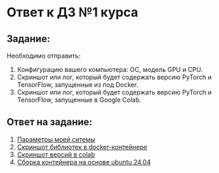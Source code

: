 # Ответ к ДЗ №1 курса

## Задание:
Необходимо отправить:
1) Конфигурацию вашего компьютера: ОС, модель GPU и CPU.
2) Скриншот или лог, который будет содержать версию PyTorch и TensorFlow, запущенные из под Docker.
3) Скриншот или лог, который будет содержать версию PyTorch и TensorFlow, запущенные в Google Colab.

## Ответ на задание:
1) [Параметры моей ситемы](https://github.com/Che3108/otus_cv_adv/blob/main/lesson_1/info_OS_CPU_GPU.png)
2) [Скриншот библиотек в docker-контейнере](https://github.com/Che3108/otus_cv_adv/blob/main/lesson_1/torch_tf_in_docker.png)
3) [Скриншот версий в colab](https://github.com/Che3108/otus_cv_adv/blob/main/lesson_1/torch_tf_in_colab.png)
4) [Сборка контейнера на основе ubuntu 24.04](https://github.com/Che3108/otus_cv_adv/blob/main/lesson_1/docker-compose.yaml)
